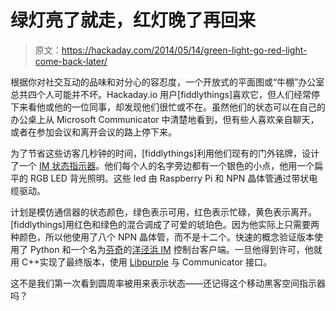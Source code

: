 # 绿灯亮了就走，红灯晚了再回来

> 原文：<https://hackaday.com/2014/05/14/green-light-go-red-light-come-back-later/>

根据你对社交互动的品味和对分心的容忍度，一个开放式的平面图或“牛棚”办公室总共四个人可能并不坏。Hackaday.io 用户[fiddlythings]喜欢它，但人们经常停下来看他或他的一位同事，却发现他们很忙或不在。虽然他们的状态可以在自己的办公桌上从 Microsoft Communicator 中清楚地看到，但有些人喜欢亲自聊天，或者在参加会议和离开会议的路上停下来。

为了节省这些访客几秒钟的时间，[fiddlythings]利用他们现有的门外铭牌，设计了一个 [IM 状态指示器](http://hackaday.io/project/1014-IM-Status-Indicator-Nameplates)。他们每个人的名字旁边都有一个银色的小点，他用一个扁平的 RGB LED 背光照明。这些 led 由 Raspberry Pi 和 NPN 晶体管通过带状电缆驱动。

计划是模仿通信器的状态颜色，绿色表示可用，红色表示忙碌，黄色表示离开。[fiddlythings]用红色和绿色的混合调成了可爱的琥珀色。因为他实际上只需要两种颜色，所以他使用了八个 NPN 晶体管，而不是十二个。快速的概念验证版本使用了 Python 和一个名为[芬奇](https://developer.pidgin.im/wiki/Using%20Finch)的[洋泾浜 IM](http://pidgin.im/) 控制台客户端。一旦他得到许可，他就用 C++实现了最终版本，使用 [Libpurple](https://developer.pidgin.im/wiki/Using%20Libpurple) 与 Communicator 接口。

这不是我们第一次看到圆周率被用来表示状态——还记得这个移动黑客空间指示器吗？